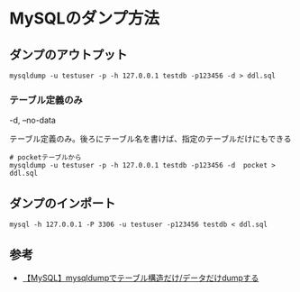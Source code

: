 # MySQLのダンプ方法

## ダンプのアウトプット

    mysqldump -u testuser -p -h 127.0.0.1 testdb -p123456 -d > ddl.sql

### テーブル定義のみ
-d, –no-data

テーブル定義のみ。後ろにテーブル名を書けば、指定のテーブルだけにもできる

    # pocketテーブルから
    mysqldump -u testuser -p -h 127.0.0.1 testdb -p123456 -d  pocket > ddl.sql

## ダンプのインポート

    mysql -h 127.0.0.1 -P 3306 -u testuser -p123456 testdb < ddl.sql 

## 参考

- [【MySQL】mysqldumpでテーブル構造だけ/データだけdumpする](http://gontora.hatenadiary.com/entry/2015/12/03/193254#%E3%83%86%E3%83%BC%E3%83%96%E3%83%AB%E6%A7%8B%E9%80%A0%E3%82%B9%E3%82%AD%E3%83%BC%E3%83%9E%E3%81%AE%E3%81%BFdump%E3%81%99%E3%82%8B)